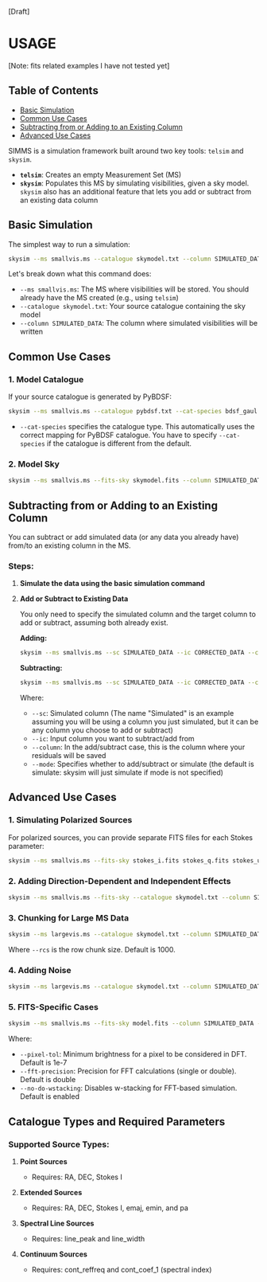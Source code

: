 
[Draft]

# USAGE 
[Note: fits related examples I have not tested yet]
## Table of Contents

- [Basic Simulation](#basic-simulation)
- [Common Use Cases](#common-use-cases)
- [Subtracting from or Adding to an Existing Column](#subtracting-from-or-adding-to-an-existing-column)
- [Advanced Use Cases](#advanced-use-cases)

SIMMS is a simulation framework built around two key tools: `telsim` and `skysim`.

- **`telsim`**: Creates an empty Measurement Set (MS)
- **`skysim`**: Populates this MS by simulating visibilities, given a sky model. `skysim` also has an additional feature that lets you add or subtract from an existing data column

## Basic Simulation

The simplest way to run a simulation:

```bash
skysim --ms smallvis.ms --catalogue skymodel.txt --column SIMULATED_DATA
```

Let's break down what this command does:

- `--ms smallvis.ms`: The MS where visibilities will be stored. You should already have the MS created (e.g., using `telsim`)
- `--catalogue skymodel.txt`: Your source catalogue containing the sky model
- `--column SIMULATED_DATA`: The column where simulated visibilities will be written

## Common Use Cases

### 1. Model Catalogue

If your source catalogue is generated by PyBDSF:

```bash
skysim --ms smallvis.ms --catalogue pybdsf.txt --cat-species bdsf_gaul --column SIMULATED_DATA
```

- `--cat-species` specifies the catalogue type. This automatically uses the correct mapping for PyBDSF catalogue. You have to specify `--cat-species` if the catalogue is different from the default.

### 2. Model Sky

```bash
skysim --ms smallvis.ms --fits-sky skymodel.fits --column SIMULATED_DATA
```

## Subtracting from or Adding to an Existing Column

You can subtract or add simulated data (or any data you already have) from/to an existing column in the MS.

### Steps:

1. **Simulate the data using the basic simulation command**

2. **Add or Subtract to Existing Data**

   You only need to specify the simulated column and the target column to add or subtract, assuming both already exist.

   **Adding:**
   ```bash
   skysim --ms smallvis.ms --sc SIMULATED_DATA --ic CORRECTED_DATA --column RESIDUALS --mode add 
   ```

   **Subtracting:**
   ```bash
   skysim --ms smallvis.ms --sc SIMULATED_DATA --ic CORRECTED_DATA --column RESIDUALS --mode subtract 
   ```

   Where:
   - `--sc`: Simulated column (The name "Simulated" is an example assuming you will be using a column you just simulated, but it can be any column you choose to add or subtract)
   - `--ic`: Input column you want to subtract/add from
   - `--column`: In the add/subtract case, this is the column where your residuals will be saved
   - `--mode`: Specifies whether to add/subtract or simulate (the default is simulate: skysim will just simulate if mode is not specified)

## Advanced Use Cases

### 1. Simulating Polarized Sources

For polarized sources, you can provide separate FITS files for each Stokes parameter:

```bash
skysim --ms smallvis.ms --fits-sky stokes_i.fits stokes_q.fits stokes_u.fits stokes_v.fits --column SIMULATED_DATA --pol-basis linear
```

### 2. Adding Direction-Dependent and Independent Effects

```bash
skysim --ms smallvis.ms --fits-sky --catalogue skymodel.txt --column SIMULATED_DATA --die die.txt --dde dde.txt
```

### 3. Chunking for Large MS Data

```bash
skysim --ms largevis.ms --catalogue skymodel.txt --column SIMULATED_DATA --rcs 5000
```

Where `--rcs` is the row chunk size. Default is 1000.

### 4. Adding Noise

```bash
skysim --ms largevis.ms --catalogue skymodel.txt --column SIMULATED_DATA --sefd 421 
```

### 5. FITS-Specific Cases

```bash
skysim --ms smallvis.ms --fits-sky model.fits --column SIMULATED_DATA --pixel-tol 1e-6 --fft-precision single --no-do-wstacking
```

Where:
- `--pixel-tol`: Minimum brightness for a pixel to be considered in DFT. Default is 1e-7
- `--fft-precision`: Precision for FFT calculations (single or double). Default is double
- `--no-do-wstacking`: Disables w-stacking for FFT-based simulation. Default is enabled

## Catalogue Types and Required Parameters

### Supported Source Types:

1. **Point Sources**
   - Requires: RA, DEC, Stokes I

2. **Extended Sources**
   - Requires: RA, DEC, Stokes I, emaj, emin, and pa

3. **Spectral Line Sources**
   - Requires: line_peak and line_width

4. **Continuum Sources**
   - Requires: cont_reffreq and cont_coef_1 (spectral index)